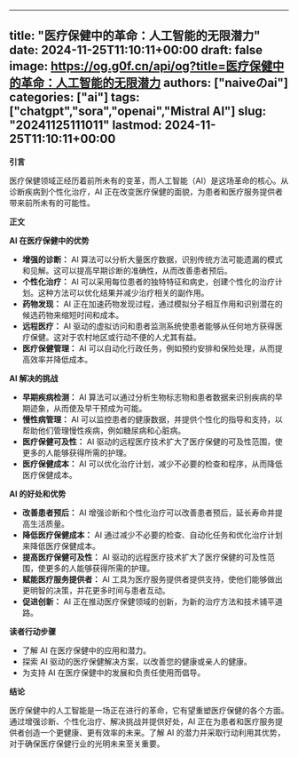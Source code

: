 
---
title: "医疗保健中的革命：人工智能的无限潜力"
date: 2024-11-25T11:10:11+00:00
draft: false
image: https://og.g0f.cn/api/og?title=医疗保健中的革命：人工智能的无限潜力
authors: ["naiveのai"]
categories: ["ai"]
tags: ["chatgpt","sora","openai","Mistral AI"]
slug: "20241125111011"
lastmod: 2024-11-25T11:10:11+00:00
---
**引言**

医疗保健领域正经历着前所未有的变革，而人工智能（AI）是这场革命的核心。从诊断疾病到个性化治疗，AI 正在改变医疗保健的面貌，为患者和医疗服务提供者带来前所未有的可能性。

**正文**

**AI 在医疗保健中的优势**

* **增强的诊断：** AI 算法可以分析大量医疗数据，识别传统方法可能遗漏的模式和见解。这可以提高早期诊断的准确性，从而改善患者预后。
* **个性化治疗：** AI 可以采用每位患者的独特特征和病史，创建个性化的治疗计划。这种方法可以优化结果并减少治疗相关的副作用。
* **药物发现：** AI 正在加速药物发现过程，通过模拟分子相互作用和识别潜在的候选药物来缩短时间和成本。
* **远程医疗：** AI 驱动的虚拟访问和患者监测系统使患者能够从任何地方获得医疗保健。这对于农村地区或行动不便的人尤其有益。
* **医疗保健管理：** AI 可以自动化行政任务，例如预约安排和保险处理，从而提高效率并降低成本。

**AI 解决的挑战**

* **早期疾病检测：** AI 算法可以通过分析生物标志物和患者数据来识别疾病的早期迹象，从而使及早干预成为可能。
* **慢性病管理：** AI 可以监控患者的健康数据，并提供个性化的指导和支持，以帮助他们管理慢性疾病，例如糖尿病和心脏病。
* **医疗保健可及性：** AI 驱动的远程医疗技术扩大了医疗保健的可及性范围，使更多的人能够获得所需的护理。
* **医疗保健成本：** AI 可以优化治疗计划，减少不必要的检查和程序，从而降低医疗保健成本。

**AI 的好处和优势**

* **改善患者预后：** AI 增强诊断和个性化治疗可以改善患者预后，延长寿命并提高生活质量。
* **降低医疗保健成本：** AI 通过减少不必要的检查、自动化任务和优化治疗计划来降低医疗保健成本。
* **提高医疗保健可及性：** AI 驱动的远程医疗技术扩大了医疗保健的可及性范围，使更多的人能够获得所需的护理。
* **赋能医疗服务提供者：** AI 工具为医疗服务提供者提供支持，使他们能够做出更明智的决策，并花更多时间与患者互动。
* **促进创新：** AI 正在推动医疗保健领域的创新，为新的治疗方法和技术铺平道路。

**读者行动步骤**

* 了解 AI 在医疗保健中的应用和潜力。
* 探索 AI 驱动的医疗保健解决方案，以改善您的健康或亲人的健康。
* 为支持 AI 在医疗保健中的发展和负责任使用而倡导。

**结论**

医疗保健中的人工智能是一场正在进行的革命，它有望重塑医疗保健的各个方面。通过增强诊断、个性化治疗、解决挑战并提供好处，AI 正在为患者和医疗服务提供者创造一个更健康、更有效率的未来。了解 AI 的潜力并采取行动利用其优势，对于确保医疗保健行业的光明未来至关重要。